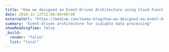 ```yaml
---
title: "How we designed an Event-Driven Architecture using Cloud Functions"
date: 2018-12-12T12:00:00+00:00
externalUrl: "https://medium.com/teemo-blog/how-we-designed-an-event-driven-architecture-using-cloud-functions-6e5f382d20ae"
summary: "Event-driven architecture for scalable data processing"
showReadingTime: false
_build:
  render: "false"
  list: "local"
---
```

